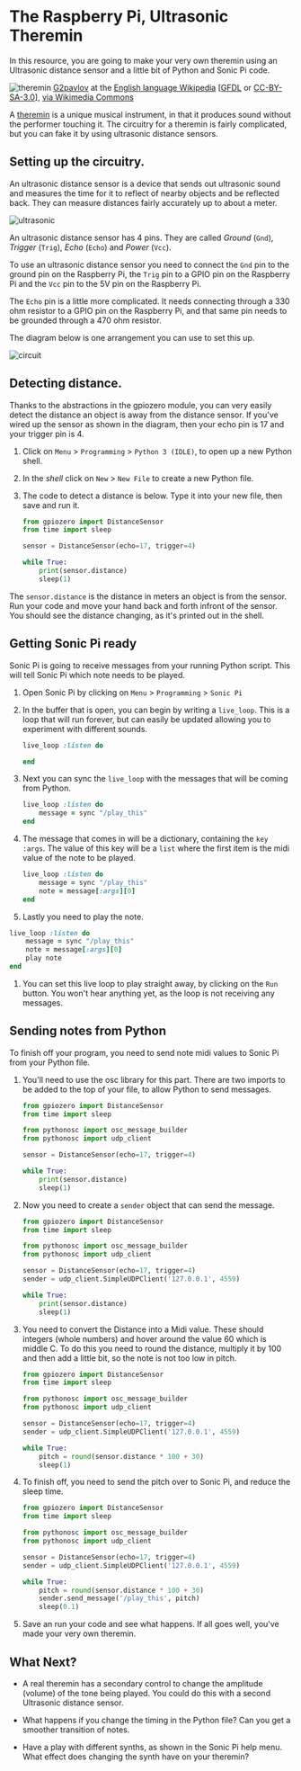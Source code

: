 # The Raspberry Pi, Ultrasonic Theremin

In this resource, you are going to make your very own theremin using an Ultrasonic distance sensor and a little bit of Python and Sonic Pi code.

![theremin](https://upload.wikimedia.org/wikipedia/commons/c/c5/Lydia_kavina.jpg)
<a href="https://en.wikipedia.org/wiki/User:G2pavlov" class="extiw" title="en:User:G2pavlov">G2pavlov</a> at the <a href="https://en.wikipedia.org/wiki/" class="extiw" title="w:">English language Wikipedia</a> [<a href="http://www.gnu.org/copyleft/fdl.html">GFDL</a> or <a href="http://creativecommons.org/licenses/by-sa/3.0/">CC-BY-SA-3.0</a>], <a href="https://commons.wikimedia.org/wiki/File%3ALydia_kavina.jpg">via Wikimedia Commons</a>

A [theremin](https://en.wikipedia.org/wiki/Theremin) is a unique musical instrument, in that it produces sound without the performer touching it. The circuitry for a theremin is fairly complicated, but you can fake it by using ultrasonic distance sensors.

## Setting up the circuitry.

An ultrasonic distance sensor is a device that sends out ultrasonic sound and measures the time for it to reflect of nearby objects and be reflected back. They can measure distances fairly accurately up to about a meter.

![ultrasonic](images/Ultrasonic_Distance_Sensor.png)

An ultrasonic distance sensor has 4 pins. They are called *Ground* (`Gnd`), *Trigger* (`Trig`), *Echo* (`Echo`) and *Power* (`Vcc`).

To use an ultrasonic distance sensor you need to connect the `Gnd` pin to the ground pin on the Raspberry Pi, the `Trig` pin to a GPIO pin on the Raspberry Pi and the `Vcc` pin to the 5V pin on the Raspberry Pi.

The `Echo` pin is a little more complicated. It needs connecting through a 330 ohm resistor to a GPIO pin on the Raspberry Pi, and that same pin needs to be grounded through a 470 ohm resistor.

The diagram below is one arrangement you can use to set this up.

![circuit](images/circuit.png)

## Detecting distance.

Thanks to the abstractions in the gpiozero module, you can very easily detect the distance an object is away from the distance sensor. If you've wired up the sensor as shown in the diagram, then your echo pin is 17 and your trigger pin is 4.

1. Click on `Menu` > `Programming` > `Python 3 (IDLE)`, to open up a new Python shell.
1. In the *shell* click on `New` > `New File` to create a new Python file.
1. The code to detect a distance is below. Type it into your new file, then save and run it.

	```python
	from gpiozero import DistanceSensor
	from time import sleep

	sensor = DistanceSensor(echo=17, trigger=4)

	while True:
		print(sensor.distance)
		sleep(1)
	```

The `sensor.distance` is the distance in meters an object is from the sensor. Run your code and move your hand back and forth infront of the sensor. You should see the distance changing, as it's printed out in the shell.

## Getting Sonic Pi ready

Sonic Pi is going to receive messages from your running Python script. This will tell Sonic Pi which note needs to be played.

1. Open Sonic Pi by clicking on `Menu` > `Programming` > `Sonic Pi`
1. In the buffer that is open, you can begin by writing a `live_loop`. This is a loop that will run forever, but can easily be updated allowing you to experiment with different sounds.

	```ruby
	live_loop :listen do

	end
	```

1. Next you can sync the `live_loop` with the messages that will be coming from Python.

	```ruby
	live_loop :listen do
		message = sync "/play_this"
	end
	```

1. The message that comes in will be a dictionary, containing the `key` `:args`. The value of this key will be a `list` where the first item is the midi value of the note to be played.

	```ruby
	live_loop :listen do
		message = sync "/play_this"
		note = message[:args][0]
	end
	```

1. Lastly you need to play the note.

```ruby
live_loop :listen do
    message = sync "/play_this"
	note = message[:args][0]
	play note
end
```

1. You can set this live loop to play straight away, by clicking on the `Run` button. You won't hear anything yet, as the loop is not receiving any messages.

## Sending notes from Python

To finish off your program, you need to send note midi values to Sonic Pi from your Python file.

1. You'll need to use the osc library for this part. There are two imports to be added to the top of your file, to allow Python to send messages.

	```python
	from gpiozero import DistanceSensor
	from time import sleep

	from pythonosc import osc_message_builder
	from pythonosc import udp_client

	sensor = DistanceSensor(echo=17, trigger=4)

	while True:
		print(sensor.distance)
		sleep(1)
	```

1. Now you need to create a `sender` object that can send the message.

	```python
	from gpiozero import DistanceSensor
	from time import sleep

	from pythonosc import osc_message_builder
	from pythonosc import udp_client

	sensor = DistanceSensor(echo=17, trigger=4)
	sender = udp_client.SimpleUDPClient('127.0.0.1', 4559)

	while True:
		print(sensor.distance)
		sleep(1)
	```

1. You need to convert the Distance into a Midi value. These should integers (whole numbers) and hover around the value 60 which is middle C. To do this you need to round the distance, multiply it by 100 and then add a little bit, so the note is not too low in pitch.

	```python
	from gpiozero import DistanceSensor
	from time import sleep

	from pythonosc import osc_message_builder
	from pythonosc import udp_client

	sensor = DistanceSensor(echo=17, trigger=4)
	sender = udp_client.SimpleUDPClient('127.0.0.1', 4559)

	while True:
		pitch = round(sensor.distance * 100 + 30)
		sleep(1)
	```

1. To finish off, you need to send the pitch over to Sonic Pi, and reduce the sleep time.

	```python
	from gpiozero import DistanceSensor
	from time import sleep

	from pythonosc import osc_message_builder
	from pythonosc import udp_client

	sensor = DistanceSensor(echo=17, trigger=4)
	sender = udp_client.SimpleUDPClient('127.0.0.1', 4559)

	while True:
		pitch = round(sensor.distance * 100 + 30)
		sender.send_message('/play_this', pitch)
		sleep(0.1)
	```

1. Save an run your code and see what happens. If all goes well, you've made your very own theremin.

## What Next?

- A real theremin has a secondary control to change the amplitude (volume) of the tone being played. You could do this with a second Ultrasonic distance sensor.

- What happens if you change the timing in the Python file? Can you get a smoother transition of notes.

- Have a play with different synths, as shown in the Sonic Pi help menu. What effect does changing the synth have on your theremin?
